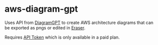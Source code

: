 # aws-diagram-gpt

Uses API from [DiagramGPT](https://www.eraser.io/diagramgpt) to create AWS architecture diagrams that can be exported as pngs or edited in [Eraser](https://app.eraser.io/).

Requires [API Token](https://docs.eraser.io/reference/api-token) which is only available in a paid plan.
